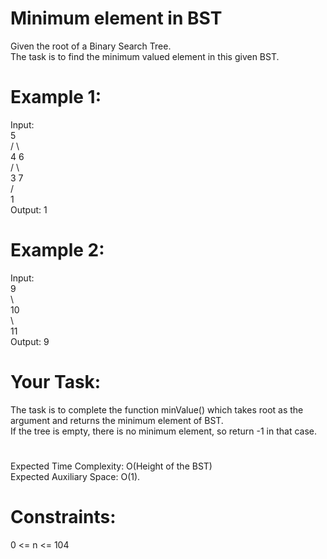 # Minimum element in BST

Given the root of a Binary Search Tree.  
The task is to find the minimum valued element in this given BST.

# Example 1:
Input:  
           5  
         /    \  
        4      6  
       /        \  
      3          7  
     /  
    1  
Output: 1

# Example 2:
Input:  
             9  
              \  
               10  
                \  
                 11  
Output: 9

# Your Task:
The task is to complete the function minValue() which takes root as the argument and returns the minimum element of BST.  
If the tree is empty, there is no minimum element, so return -1 in that case.

#
Expected Time Complexity: O(Height of the BST)  
Expected Auxiliary Space: O(1).

# Constraints:
0 <= n <= 104